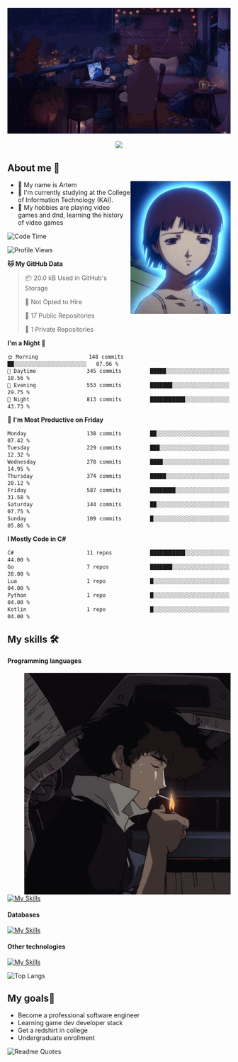 <div align="center">
  <p>
    <img src="assets/lo-fi.gif">
  </p>
  <p>
    <img src="https://readme-typing-svg.herokuapp.com?color=%2336BCF7&lines=Welcome-to-my-profile&center=true&width=380&height=50&duration=4000&pause=1000">
  </p>
</div>

<div>
  <h2>About me 🚀</h2>
   <div align="center">
    <img src="assets/lain2.gif" align="right" height="300px">
  </div>
  <ul>
    <li>👨 My name is Artem</li>
    <li>🌱 I'm currently studying at the College of Information Technology (KAI).</li>
    <li>👾 My hobbies are playing video games and dnd, learning the history of video games </li>
  </ul>
</div>


<!--START_SECTION:waka-->
![Code Time](http://img.shields.io/badge/Code%20Time-193%20hrs%2024%20mins-blue)

![Profile Views](http://img.shields.io/badge/Profile%20Views-4-blue)

**🐱 My GitHub Data** 

> 📦 20.0 kB Used in GitHub's Storage 
 > 
> 🚫 Not Opted to Hire
 > 
> 📜 17 Public Repositories 
 > 
> 🔑 1 Private Repositories 
 > 
**I'm a Night 🦉** 

```text
🌞 Morning                148 commits         ██░░░░░░░░░░░░░░░░░░░░░░░   07.96 % 
🌆 Daytime                345 commits         █████░░░░░░░░░░░░░░░░░░░░   18.56 % 
🌃 Evening                553 commits         ███████░░░░░░░░░░░░░░░░░░   29.75 % 
🌙 Night                  813 commits         ███████████░░░░░░░░░░░░░░   43.73 % 
```
📅 **I'm Most Productive on Friday** 

```text
Monday                   138 commits         ██░░░░░░░░░░░░░░░░░░░░░░░   07.42 % 
Tuesday                  229 commits         ███░░░░░░░░░░░░░░░░░░░░░░   12.32 % 
Wednesday                278 commits         ████░░░░░░░░░░░░░░░░░░░░░   14.95 % 
Thursday                 374 commits         █████░░░░░░░░░░░░░░░░░░░░   20.12 % 
Friday                   587 commits         ████████░░░░░░░░░░░░░░░░░   31.58 % 
Saturday                 144 commits         ██░░░░░░░░░░░░░░░░░░░░░░░   07.75 % 
Sunday                   109 commits         █░░░░░░░░░░░░░░░░░░░░░░░░   05.86 % 
```


**I Mostly Code in C#** 

```text
C#                       11 repos            ███████████░░░░░░░░░░░░░░   44.00 % 
Go                       7 repos             ███████░░░░░░░░░░░░░░░░░░   28.00 % 
Lua                      1 repo              █░░░░░░░░░░░░░░░░░░░░░░░░   04.00 % 
Python                   1 repo              █░░░░░░░░░░░░░░░░░░░░░░░░   04.00 % 
Kotlin                   1 repo              █░░░░░░░░░░░░░░░░░░░░░░░░   04.00 % 
```




<!--END_SECTION:waka-->

## My skills 🛠️
#### Programming languages
<div align="center">
  <img src="assets/bebop_smoke.gif" align="right" height="500px">
</div>


[![My Skills](https://skillicons.dev/icons?i=go,cs,python)](https://skillicons.dev)
#### Databases
[![My Skills](https://skillicons.dev/icons?i=mysql,mongodb,postgres)](https://skillicons.dev)
#### Other technologies
[![My Skills](https://skillicons.dev/icons?i=unity,docker,git,wasm,githubactions,kafka)](https://skillicons.dev)

![Top Langs](https://github-readme-stats.vercel.app/api/top-langs/?username=nifle3&layout=compact&theme=nord)


## My goals🚀
- Become a professional software engineer
- Learning game dev developer stack
- Get a redshirt in college
- Undergraduate enrollment

![Readme Quotes](https://quotes-github-readme.vercel.app/api?type=horizontal&theme=nord) 
